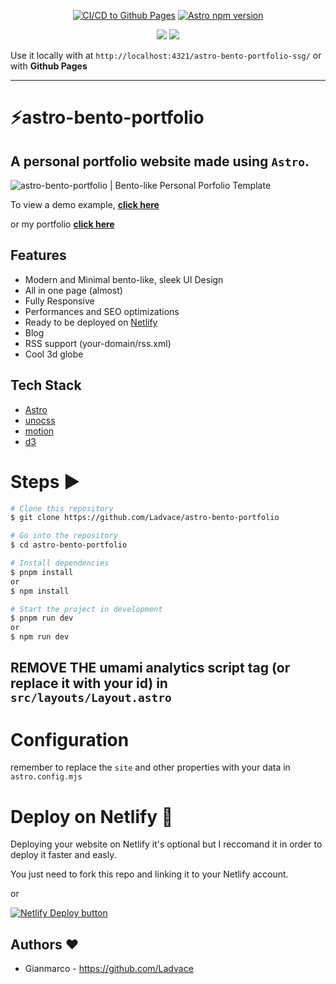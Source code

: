 <div align="center">

[![CI/CD to Github Pages](https://github.com/IoTechCrafts/astro-bento-portfolio-ssg/actions/workflows/deploy.yml/badge.svg)](https://github.com/IoTechCrafts/astro-bento-portfolio-ssg/blob/main/.github/workflows/deploy.yml)
[![Astro npm version](https://badge.fury.io/js/astro.svg)](https://badge.fury.io/js/astro)

 <a href="https://github.com/IoTechCrafts/astro-bento-portfolio-ssg/blob/main/LICENSE">
    <img src="https://img.shields.io/github/license/IoTechCrafts/astroverse"></img></a>
  <a href="https://github.com/IoTechCrafts/astro-bento-portfolio-ssg/commits/main">
    <img src="https://img.shields.io:/github/last-commit/IoTechCrafts/astro-bento-portfolio-ssg"></img></a>

</div>

Use it locally with at `http://localhost:4321/astro-bento-portfolio-ssg/` or with **Github Pages**

---

# ⚡️astro-bento-portfolio

## A personal portfolio website made using `Astro`.

![astro-bento-portfolio | Bento-like Personal Porfolio Template](public/preview.png)

To view a demo example, **[click here](https://sparkly-speculoos-0c9197.netlify.app/)**

or my portfolio **[click here](https://gianmarco.xyz/)**

## Features

- Modern and Minimal bento-like, sleek UI Design
- All in one page (almost)
- Fully Responsive
- Performances and SEO optimizations
- Ready to be deployed on [Netlify](https://www.netlify.com/)
- Blog
- RSS support (your-domain/rss.xml)
- Cool 3d globe

## Tech Stack

- [Astro](https://astro.build)
- [unocss](https://unocss.dev/)
- [motion](https://motion.dev/)
- [d3](https://d3js.org/)

# Steps ▶️

```bash
# Clone this repository
$ git clone https://github.com/Ladvace/astro-bento-portfolio
```

```bash
# Go into the repository
$ cd astro-bento-portfolio
```

```bash
# Install dependencies
$ pnpm install
or
$ npm install
```

```bash
# Start the project in development
$ pnpm run dev
or
$ npm run dev
```

## REMOVE THE umami analytics script tag (or replace it with your id) in `src/layouts/Layout.astro`

# Configuration

remember to replace the `site` and other properties with your data in `astro.config.mjs`

# Deploy on Netlify 🚀

Deploying your website on Netlify it's optional but I reccomand it in order to deploy it faster and easly.

You just need to fork this repo and linking it to your Netlify account.

or

[![Netlify Deploy button](https://www.netlify.com/img/deploy/button.svg)](https://app.netlify.com/start/deploy?repository=https://github.com/Ladvace/astro-bento-portfolio)

## Authors ❤️

- Gianmarco - https://github.com/Ladvace

